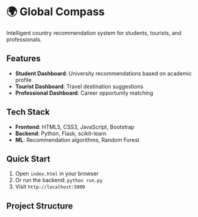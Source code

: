 # 🌍 Global Compass

Intelligent country recommendation system for students, tourists, and professionals.

## Features

- **Student Dashboard**: University recommendations based on academic profile
- **Tourist Dashboard**: Travel destination suggestions
- **Professional Dashboard**: Career opportunity matching

## Tech Stack

- **Frontend**: HTML5, CSS3, JavaScript, Bootstrap
- **Backend**: Python, Flask, scikit-learn
- **ML**: Recommendation algorithms, Random Forest

## Quick Start

1. Open `index.html` in your browser
2. Or run the backend: `python run.py`
3. Visit `http://localhost:5000`

## Project Structure
